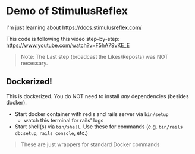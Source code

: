 # Demo of StimulusReflex

I'm just learning about https://docs.stimulusreflex.com/

This code is following this video step-by-step: https://www.youtube.com/watch?v=F5hA79vKE_E

> Note: The Last step (broadcast the Likes/Reposts) was NOT necessary.

## Dockerized!

This is dockerized. You do NOT need to install *any* dependencies (besides docker).

- Start docker container with redis and rails server via `bin/setup`
  - watch this terminal for rails' logs
- Start shell(s) via `bin/shell`. Use these for commands (e.g. `bin/rails db:setup`, `rails console`, etc.)

> These are just wrappers for standard Docker commands
